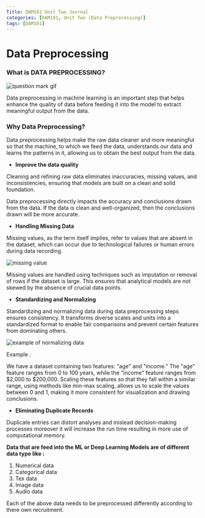 ```yaml
---
Title: DAM101 Unit Two Journal
categories: [DAM101, Unit Two (Data Preprocessing)]
tags: [DAM101]
---
```

# Data Preprocessing

### What is DATA PREPROCESSING?

![question mark gif](https://i.pinimg.com/originals/1c/13/fe/1c13fef08fca46438a9f364bdfa3458d.gif)

Data preprocessing in machine learning is an important step that helps enhance the quality of data before feeding it into the model to extract meaningful output from the data.

### Why Data Preprocessing?

Data preprocessing helps make the raw data cleaner and more meaningful so that the machine, to which we feed the data, understands our data and learns the patterns in it, allowing us to obtain the best output from the data.

* **Improve the data quality**

Cleaning and refining raw data eliminates inaccuracies, missing values, and inconsistencies, ensuring that models are built on a clean and solid foundation.

Data preprocessing directly impacts the accuracy and conclusions drawn from the data. If the data is clean and well-organized, then the conclusions drawn will be more accurate.

* **Handling Missing Data**

Missing values, as the term itself implies, refer to values that are absent in the dataset, which can occur due to technological failures or human errors during data recording.

![missing value](https://www.google.com/url?sa=i&url=https%3A%2F%2Fanalyticsindiamag.com%2F5-ways-handle-missing-values-machine-learning-datasets%2F&psig=AOvVaw0O4W7eYavJdVgWfZmHKq_f&ust=1711004244169000&source=images&cd=vfe&opi=89978449&ved=0CBIQjRxqFwoTCMDn8-WhgoUDFQAAAAAdAAAAABAD)

 Missing values are handled using techniques such as imputation or removal of rows if the dataset is large. This ensures that analytical models are not skewed by the absence of crucial data points.

* **Standardizing and Normalizing**

Standardizing and normalizing data during data preprocessing steps ensures consistency. It transforms diverse scales and units into a standardized format to enable fair comparisons and prevent certain features from dominating others.

![example of normalizing data](https://miro.medium.com/v2/resize:fit:1400/1*kcoxtRYlkwCL8_rk0ntqMQ.png)

Example :

We have a dataset containing two features: "age" and "income." The "age" feature ranges from 0 to 100 years, while the "income" feature ranges from $2,000 to $200,000. Scaling these features so that they fall within a similar range, using methods like min-max scaling, allows us to scale the values between 0 and 1, making it more consistent for visualization and drawing conclusions.

* **Eliminating Duplicate Records**

Duplicate entries can distort analyses and mislead decision-making processes moreover it will increase the run time resulting in more use of computational memory.

**Data that are feed into the ML or Deep Learning Models are of different data type like :**

1. Numerical data 
2. Categorical data 
3. Tex data 
4. Image data 
5. Audio data

Each of the above data needs to be preprocessed  differently according to there own recruitment. 

